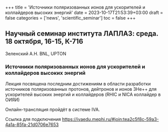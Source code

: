 +++
title = 'Источники поляризованных ионов для ускорителей и коллайдеров высоких энергий'
date = 2023-10-17T21:53:39+03:00
draft = false
categories = ['news', 'scientific_seminar']
toc = false
+++

## Научный семинар института ЛАПЛАЗ: среда. 18 октября, 16-15, К-716

Зеленский А.Н. BNL, UPTON

### Источники поляризованных ионов для ускорителей и коллайдеров высоких энергий

Лекция посвящена последним достижениям в области разработки источников поляризованных протонов, дейтронов и ионов 3Не++ для ускорителей высоких энергий и коллайдеров (RHIC и NICA коллайдер в ОИЯИ)

Онлайн-трансляция пройдёт в системе IVA.

Ссылка для подключения https://ivaedu.mephi.ru/#join:tea2c5f8c-59a3-4a1a-85fa-21d0706e7653